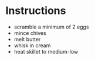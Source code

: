 # Instructions

+ scramble a minimum of 2 eggs
+ mince chives
+ melt butter
+ whisk in cream
+ heat skillet to medium-low
